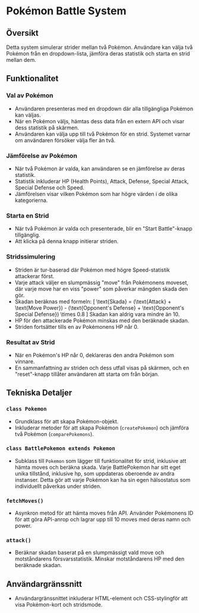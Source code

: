 # Pokémon Battle System

## Översikt
Detta system simulerar strider mellan två Pokémon. Användare kan välja två Pokémon från en dropdown-lista, jämföra deras statistik och starta en strid mellan dem.

## Funktionalitet

### Val av Pokémon
- Användaren presenteras med en dropdown där alla tillgängliga Pokémon kan väljas.
- När en Pokémon väljs, hämtas dess data från en extern API och visar dess statistik på skärmen.
- Användaren kan välja upp till två Pokémon för en strid. Systemet varnar om användaren försöker välja fler än två.

### Jämförelse av Pokémon
- När två Pokémon är valda, kan användaren se en jämförelse av deras statistik.
- Statistik inkluderar HP (Health Points), Attack, Defense, Special Attack, Special Defense och Speed.
- Jämförelsen visar vilken Pokémon som har högre värden i de olika kategorierna.

### Starta en Strid
- När två Pokémon är valda och presenterade, blir en "Start Battle"-knapp tillgänglig.
- Att klicka på denna knapp initierar striden.

### Stridssimulering
- Striden är tur-baserad där Pokémon med högre Speed-statistik attackerar först.
- Varje attack väljer en slumpmässig "move" från Pokémonens moveset, där varje move har en viss "power" som påverkar mängden skada den gör.
- Skadan beräknas med formeln:
  \[
  \text{Skada} = (\text{Attack} + \text{Move Power}) - (\text{Opponent's Defense} + \text{Opponent's Special Defense}) \times 0.8
  \]
  Skadan kan aldrig vara mindre än 10.
- HP för den attackerade Pokémon minskas med den beräknade skadan.
- Striden fortsätter tills en av Pokémonens HP når 0.

### Resultat av Strid
- När en Pokémon's HP når 0, deklareras den andra Pokémon som vinnare.
- En sammanfattning av striden och dess utfall visas på skärmen, och en "reset"-knapp tillåter användaren att starta om från början.

## Tekniska Detaljer

### `class Pokemon`
- Grundklass för att skapa Pokémon-objekt.
- Inkluderar metoder för att skapa Pokémon (`createPokemon`) och jämföra två Pokémon (`comparePokemons`).

### `class BattlePokemon extends Pokemon`
- Subklass till `Pokemon` som lägger till funktionalitet för strid, inklusive att hämta moves och beräkna skada.
 Varje BattlePokemon har sitt eget unika tillstånd, inklusive hp, som uppdateras oberoende av andra instanser. Detta gör att varje Pokémon kan ha sin egen hälsostatus som individuellt påverkas under striden.

### `fetchMoves()`
- Asynkron metod för att hämta moves från API. Använder Pokémonens ID för att göra API-anrop och lagrar upp till 10 moves med deras namn och power.

### `attack()`
- Beräknar skadan baserat på en slumpmässigt vald move och motståndarens försvarsstatistik. Minskar motståndarens HP med den beräknade skadan.


## Användargränssnitt
- Användargränssnittet inkluderar HTML-element och CSS-stylingför att visa Pokémon-kort och stridsmode.
